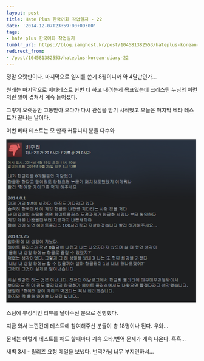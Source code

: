```yaml
---
layout: post
title: Hate Plus 한국어화 작업일지 - 22
date: '2014-12-07T23:59:00+09:00'
tags:
- hate plus 한국어화 작업일지
tumblr_url: https://blog.iamghost.kr/post/104581382553/hateplus-korean-diary-22
redirect_from:
- /post/104581382553/hateplus-korean-diary-22
---
```

정말 오랫만이다. 마지막으로 일지를 쓴게 8월이니까 약 4달만인가…

원래는 마지막으로 베타테스트 한번 더 하고 내려는게 목표였는데 크리스틴 누님의 이런 저런 일이 겹쳐서 계속 늘어졌다.

그렇게 오랫동안 고통받아 오다가 다시 관심을 받기 시작했고 오늘은 마지막 베타 테스트가 끝나는 날이다.

이번 베타 테스트는 모 만화 커뮤니티 분들 다수와

![image](/tumblr_files/tumblr_inline_pa7gjhugBQ1sh674j_540.png)

스팀에 부정적인 리뷰를 달아주신 분으로 진행했다.

지금 와서 느낀건데 테스트에 참여해주신 분들이 총 18명이나 된다. 우와…

문제는 이렇게 테스트를 해도 할때마다 계속 오타/번역 문제가 계속 나온다. 흑흑…

새벽 3시 - 릴리즈 요청 메일을 보냈다. 번역가님 너무 부지런하셔…

